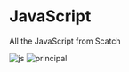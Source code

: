 # JavaScript
All the JavaScript from Scatch


![js](https://github.com/Avichal14/JavaScript/assets/105901472/d72cc9d2-2639-4a7e-8d8f-5460a6b0a60c)
![principal](https://github.com/Avichal14/JavaScript/assets/105901472/1da32878-0583-4299-a629-0f2b0f4503a0)
